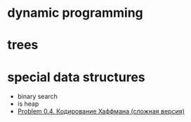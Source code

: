 # dynamic programming
# trees
# special data structures
- binary search
- is heap
- [Problem 0.4. Кодирование Хаффмана (сложная версия)](https://github.com/ranopashec/DSA/blob/main/huffman.md)

